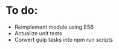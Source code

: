 # To do:
* Reimplement module using ES6
* Actualize unit tests
* Convert gulp tasks into npm run scripts